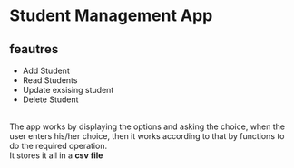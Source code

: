 <h1>Student Management App</h1>
<h2>feautres</h2>

<ul>
  <li>Add Student</li>
  <li>Read Students</li>
  <li>Update exsising student</li>
  <li>Delete Student</li>
</ul>
<br>
The app works by displaying the options and asking the choice, when the user enters his/her choice, then it works according to that by functions to do the required operation.
<br />
It stores it all in a <b>csv file</b>
